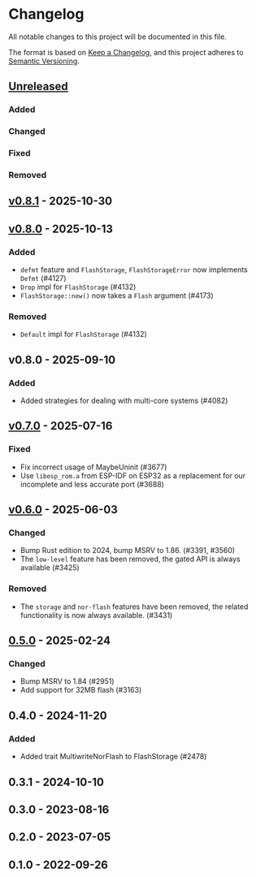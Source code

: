 # Changelog

All notable changes to this project will be documented in this file.

The format is based on [Keep a Changelog](https://keepachangelog.com/en/1.0.0/),
and this project adheres to [Semantic Versioning](https://semver.org/spec/v2.0.0.html).

## [Unreleased]

### Added


### Changed


### Fixed


### Removed


## [v0.8.1] - 2025-10-30

## [v0.8.0] - 2025-10-13

### Added

- `defmt` feature and `FlashStorage`, `FlashStorageError` now implements `Defmt` (#4127)
- `Drop` impl for `FlashStorage` (#4132)
- `FlashStorage::new()` now takes a `Flash` argument (#4173)

### Removed

- `Default` impl for `FlashStorage` (#4132)

## v0.8.0 - 2025-09-10

### Added

- Added strategies for dealing with multi-core systems (#4082)

## [v0.7.0] - 2025-07-16

### Fixed

- Fix incorrect usage of MaybeUninit (#3677)
- Use `libesp_rom.a` from ESP-IDF on ESP32 as a replacement for our incomplete and less accurate port (#3688)

## [v0.6.0] - 2025-06-03

### Changed

- Bump Rust edition to 2024, bump MSRV to 1.86. (#3391, #3560)
- The `low-level` feature has been removed, the gated API is always available (#3425)

### Removed

- The `storage` and `nor-flash` features have been removed, the related functionality is now always available. (#3431)

## [0.5.0] - 2025-02-24

### Changed

- Bump MSRV to 1.84 (#2951)
- Add support for 32MB flash (#3163)

## 0.4.0 - 2024-11-20

### Added

- Added trait MultiwriteNorFlash to FlashStorage (#2478)

## 0.3.1 - 2024-10-10

## 0.3.0 - 2023-08-16

## 0.2.0 - 2023-07-05

## 0.1.0 - 2022-09-26

[0.5.0]: https://github.com/esp-rs/esp-hal/releases/tag/esp-storage-v0.5.0
[v0.6.0]: https://github.com/esp-rs/esp-hal/compare/esp-storage-v0.5.0...esp-storage-v0.6.0
[v0.7.0]: https://github.com/esp-rs/esp-hal/compare/esp-storage-v0.6.0...esp-storage-v0.7.0
[v0.8.0]: https://github.com/esp-rs/esp-hal/compare/esp-storage-v0.7.0...esp-storage-v0.8.0
[v0.8.1]: https://github.com/esp-rs/esp-hal/compare/esp-storage-v0.8.0...esp-storage-v0.8.1
[Unreleased]: https://github.com/esp-rs/esp-hal/compare/esp-storage-v0.8.1...HEAD
